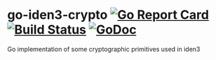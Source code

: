 # go-iden3-crypto [![Go Report Card](https://goreportcard.com/badge/github.com/iden3/go-iden3-crypto)](https://goreportcard.com/report/github.com/iden3/go-iden3-crypto) [![Build Status](https://travis-ci.org/iden3/go-iden3-crypto.svg?branch=master)](https://travis-ci.org/iden3/go-iden3-crypto) [![GoDoc](https://godoc.org/github.com/iden3/go-iden3-crypto?status.svg)](https://godoc.org/github.com/iden3/go-iden3-crypto)
Go implementation of some cryptographic primitives used in iden3

